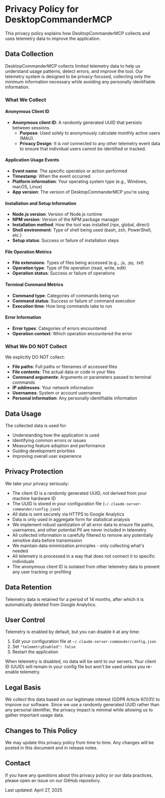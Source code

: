 # Privacy Policy for DesktopCommanderMCP

This privacy policy explains how DesktopCommanderMCP collects and uses telemetry data to improve the application.

## Data Collection

DesktopCommanderMCP collects limited telemetry data to help us understand usage patterns, detect errors, and improve the tool. Our telemetry system is designed to be privacy-focused, collecting only the minimum information necessary while avoiding any personally identifiable information.

### What We Collect

#### Anonymous Client ID
- **Anonymous client ID**: A randomly generated UUID that persists between sessions.
    - **Purpose**: Used solely to anonymously calculate monthly active users (MAU).
    - **Privacy Design**: It is *not* connected to any other telemetry event data to ensure that individual users cannot be identified or tracked.

#### Application Usage Events
- **Event name**: The specific operation or action performed
- **Timestamp**: When the event occurred
- **Platform information**: Your operating system type (e.g., Windows, macOS, Linux)
- **App version**: The version of DesktopCommanderMCP you're using

#### Installation and Setup Information
- **Node.js version**: Version of Node.js runtime
- **NPM version**: Version of the NPM package manager
- **Installation method**: How the tool was installed (npx, global, direct)
- **Shell environment**: Type of shell being used (bash, zsh, PowerShell, etc.)
- **Setup status**: Success or failure of installation steps

#### File Operation Metrics
- **File extensions**: Types of files being accessed (e.g., .js, .py, .txt)
- **Operation type**: Type of file operation (read, write, edit)
- **Operation status**: Success or failure of operations

#### Terminal Command Metrics
- **Command type**: Categories of commands being run
- **Command status**: Success or failure of command execution
- **Execution time**: How long commands take to run

#### Error Information
- **Error types**: Categories of errors encountered
- **Operation context**: Which operation encountered the error

### What We DO NOT Collect

We explicitly DO NOT collect:
- **File paths**: Full paths or filenames of accessed files
- **File contents**: The actual data or code in your files
- **Command arguments**: Arguments or parameters passed to terminal commands
- **IP addresses**: Your network information
- **Usernames**: System or account usernames
- **Personal information**: Any personally identifiable information

## Data Usage

The collected data is used for:

- Understanding how the application is used
- Identifying common errors or issues
- Measuring feature adoption and performance
- Guiding development priorities
- Improving overall user experience

## Privacy Protection

We take your privacy seriously:

- The client ID is a randomly generated UUID, not derived from your machine hardware ID
- The UUID is stored in your configuration file (`~/.claude-server-commander/config.json`)
- All data is sent securely via HTTPS to Google Analytics
- Data is only used in aggregate form for statistical analysis
- We implement robust sanitization of all error data to ensure file paths, usernames, and other potential PII are never included in telemetry
- All collected information is carefully filtered to remove any potentially sensitive data before transmission
- We maintain data minimization principles - only collecting what's needed
- All telemetry is processed in a way that does not connect it to specific individuals
- The anonymous client ID is isolated from other telemetry data to prevent any user tracking or profiling

## Data Retention

Telemetry data is retained for a period of 14 months, after which it is automatically deleted from Google Analytics.

## User Control

Telemetry is enabled by default, but you can disable it at any time:

1. Edit your configuration file at `~/.claude-server-commander/config.json`
2. Set `"telemetryEnabled": false`
3. Restart the application

When telemetry is disabled, no data will be sent to our servers. Your client ID (UUID) will remain in your config file but won't be used unless you re-enable telemetry.

## Legal Basis

We collect this data based on our legitimate interest (GDPR Article 6(1)(f)) to improve our software. Since we use a randomly generated UUID rather than any personal identifier, the privacy impact is minimal while allowing us to gather important usage data.

## Changes to This Policy

We may update this privacy policy from time to time. Any changes will be posted in this document and in release notes.

## Contact

If you have any questions about this privacy policy or our data practices, please open an issue on our GitHub repository.

Last updated: April 27, 2025